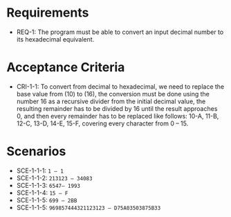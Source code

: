# Requirements 

- REQ-1: The program must be able to convert an input decimal number to its hexadecimal equivalent.

# Acceptance Criteria

- CRI-1-1: To convert from decimal to hexadecimal, we need to replace the base value from (10) to (16), the conversion must be done using the number 16 as a recursive divider from the initial decimal value, the resulting remainder has to be divided by 16 until the result approaches 0, and then every remainder has to be replaced like follows: 10-A, 11-B, 12-C, 13-D, 14-E, 15-F, covering every character from 0 – 15.

# Scenarios

- SCE-1-1-1: `1 – 1`
- SCE-1-1-2: `213123 – 34083`
- SCE-1-1-3: `6547– 1993`
- SCE-1-1-4: `15 – F`
- SCE-1-1-5: `699 – 2BB`
- SCE-1-1-5: `969857444321123123 – D75A03503875B33`
